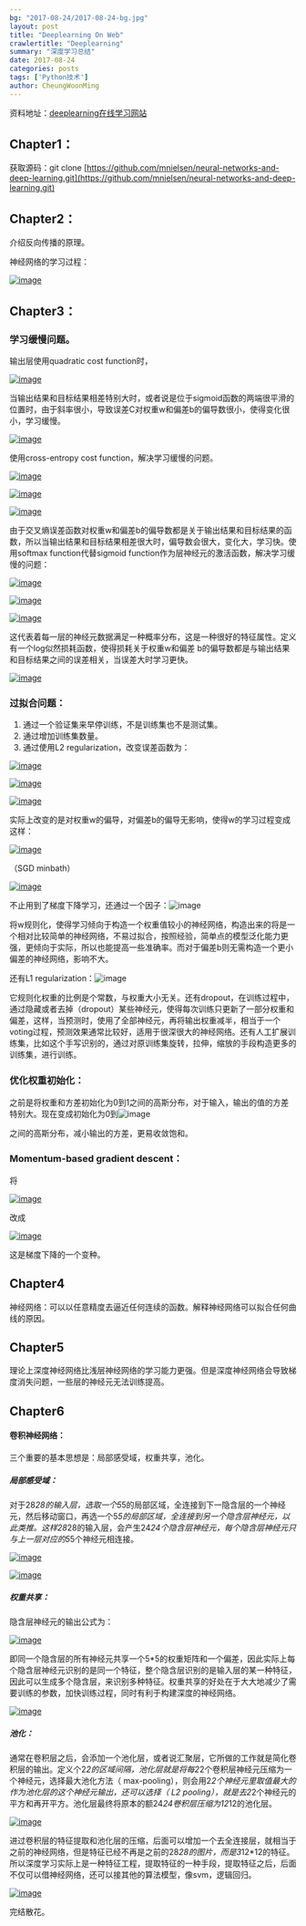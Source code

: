 ```yaml
---
bg: "2017-08-24/2017-08-24-bg.jpg"
layout: post
title: "Deeplearning On Web"
crawlertitle: "Deeplearning"
summary: "深度学习总结"
date: 2017-08-24
categories: posts
tags: ['Python技术']
author: CheungWoonMing
---
```




资料地址：[deeplearning在线学习网站](http://neuralnetworksanddeeplearning.com)

## Chapter1：

获取源码：git clone [https://github.com/mnielsen/neural-networks-and-deep-learning.git](https://github.com/mnielsen/neural-networks-and-deep-learning.git)



## Chapter2：

介绍反向传播的原理。

神经网络的学习过程：

[![image]({{site.images}}/2017-08-24/chapter2-1.png)]({{site.images}}/2017-08-24/chapter2-1.png)

## Chapter3：

### 学习缓慢问题。

输出层使用quadratic cost function时，

[![image]({{site.images}}/2017-08-24/chapter3-1.png)]({{site.images}}/2017-08-24/chapter3-1.png)

当输出结果和目标结果相差特别大时，或者说是位于sigmoid函数的两端很平滑的位置时，由于斜率很小，导致误差C对权重w和偏差b的偏导数很小，使得变化很小，学习缓慢。

[![image]({{site.images}}/2017-08-24/chapter3-2.png)]({{site.images}}/2017-08-24/chapter3-2.png)

使用cross-entropy cost function，解决学习缓慢的问题。

[![image]({{site.images}}/2017-08-24/chapter3-3.png)]({{site.images}}/2017-08-24/chapter3-3.png)

[![image]({{site.images}}/2017-08-24/chapter3-4.png)]({{site.images}}/2017-08-24/chapter3-4.png)

[![image]({{site.images}}/2017-08-24/chapter3-5.png)]({{site.images}}/2017-08-24/chapter3-5.png)

由于交叉熵误差函数对权重w和偏差b的偏导数都是关于输出结果和目标结果的函数，所以当输出结果和目标结果相差很大时，偏导数会很大，变化大，学习快。使用softmax function代替sigmoid function作为层神经元的激活函数，解决学习缓慢的问题：

[![image]({{site.images}}/2017-08-24/chapter3-6.png)]({{site.images}}/2017-08-24/chapter3-6.png)

[![image]({{site.images}}/2017-08-24/chapter3-7.png)]({{site.images}}/2017-08-24/chapter3-7.png)

[![image]({{site.images}}/2017-08-24/chapter3-8.png)]({{site.images}}/2017-08-24/chapter3-8.png)

这代表着每一层的神经元数据满足一种概率分布，这是一种很好的特征属性。定义有一个log似然损耗函数，使得损耗关于权重w和偏差 b的偏导数都是与输出结果和目标结果之间的误差相关，当误差大时学习更快。

[![image]({{site.images}}/2017-08-24/chapter3-9.png)]({{site.images}}/2017-08-24/chapter3-9.png)

### 过拟合问题：

1. 通过一个验证集来早停训练，不是训练集也不是测试集。
2. 通过增加训练集数量。
3. 通过使用L2 regularization，改变误差函数为：

[![image]({{site.images}}/2017-08-24/chapter3-10.png)]({{site.images}}/2017-08-24/chapter3-10.png)

[![image]({{site.images}}/2017-08-24/chapter3-11.png)]({{site.images}}/2017-08-24/chapter3-11.png)

[![image]({{site.images}}/2017-08-24/chapter3-12.png)]({{site.images}}/2017-08-24/chapter3-12.png)

实际上改变的是对权重w的偏导，对偏差b的偏导无影响，使得w的学习过程变成这样：

[![image]({{site.images}}/2017-08-24/chapter3-13.png)]({{site.images}}/2017-08-24/chapter3-13.png)

（SGD minbath）

[![image]({{site.images}}/2017-08-24/chapter3-14.png)]({{site.images}}/2017-08-24/chapter3-14.png)

不止用到了梯度下降学习，还通过一个因子：![image]({{site.images}}/2017-08-24/chapter3-15.png)

将w规则化，使得学习倾向于构造一个权重值较小的神经网络，构造出来的将是一个相对比较简单的神经网络，不易过拟合，按照经验，简单点的模型泛化能力更强，更倾向于实际，所以也能提高一些准确率。而对于偏差b则无需构造一个更小偏差的神经网络，影响不大。

还有L1 regularization：![image]({{site.images}}/2017-08-24/chapter3-16.png)

它规则化权重的比例是个常数，与权重大小无关。还有dropout，在训练过程中，通过隐藏或者去掉（dropout）某些神经元，使得每次训练只更新了一部分权重和偏差，这样，当预测时，使用了全部神经元，再将输出权重减半，相当于一个voting过程，预测效果通常比较好，适用于很深很大的神经网络。还有人工扩展训练集，比如这个手写识别的，通过对原训练集旋转，拉伸，缩放的手段构造更多的训练集，进行训练。

### 优化权重初始化：

之前是将权重和方差初始化为0到1之间的高斯分布，对于输入，输出的值的方差特别大。现在变成初始化为0到![image]({{site.images}}/2017-08-24/chapter3-17.png)

之间的高斯分布，减小输出的方差，更易收敛饱和。

### Momentum-based gradient descent：

将

[![image]({{site.images}}/2017-08-24/chapter3-18.png)]({{site.images}}/2017-08-24/chapter3-18.png)

改成

[![image]({{site.images}}/2017-08-24/chapter3-19.png)]({{site.images}}/2017-08-24/chapter3-19.png)

这是梯度下降的一个变种。



## Chapter4

神经网络：可以以任意精度去逼近任何连续的函数。解释神经网络可以拟合任何曲线的原因。

## Chapter5

理论上深度神经网络比浅层神经网络的学习能力更强。但是深度神经网络会导致梯度消失问题，一些层的神经元无法训练提高。

## Chapter6

#### 卷积神经网络：

三个重要的基本思想是：局部感受域，权重共享，池化。

##### 局部感受域：

对于28*28的输入层，选取一个5*5的局部区域，全连接到下一隐含层的一个神经元，然后移动窗口，再选一个5*5的局部区域，全连接到另一个隐含层神经元，以此类推。这样28*28的输入层，会产生24*24个隐含层神经元，每个隐含层神经元只与上一层对应的5*5个神经元相连接。

[![image]({{site.images}}/2017-08-24/chapter6-1.png)]({{site.images}}/2017-08-24/chapter6-1.png)

[![image]({{site.images}}/2017-08-24/chapter6-2.png)]({{site.images}}/2017-08-24/chapter6-2.png)

##### 权重共享：

隐含层神经元的输出公式为：

[![image]({{site.images}}/2017-08-24/chapter6-3.png)]({{site.images}}/2017-08-24/chapter6-3.png)

即同一个隐含层的所有神经元共享一个5*5的权重矩阵和一个偏差，因此实际上每个隐含层神经元识别的是同一个特征，整个隐含层识别的是输入层的某一种特征，因此可以生成多个隐含层，来识别多种特征。权重共享的好处在于大大地减少了需要训练的参数，加快训练过程，同时有利于构建深度的神经网络。

[![image]({{site.images}}/2017-08-24/chapter6-4.png)]({{site.images}}/2017-08-24/chapter6-4.png)

##### 池化：

通常在卷积层之后，会添加一个池化层，或者说汇聚层，它所做的工作就是简化卷积层的输出。定义个2*2的区域间隔，池化层就是将每2*2个卷积层神经元压缩为一个神经元，选择最大池化方法（ max-pooling），则会用2*2个神经元里取值最大的作为池化层的这个神经元输出，还可以选择（ L2 pooling），就是去2*2个神经元的平方和再开平方。池化层最终将原本的额24*24卷积层压缩为12*12的池化层。

[![image]({{site.images}}/2017-08-24/chapter6-5.png)]({{site.images}}/2017-08-24/chapter6-5.png)

进过卷积层的特征提取和池化层的压缩，后面可以增加一个去全连接层，就相当于之前的神经网络，但是特征已经不再是之前的28*28的图片，而是3*12*12的特征。 所以深度学习实际上是一种特征工程，提取特征的一种手段，提取特征之后，后面不仅可以借神经网络，还可以接其他的算法模型，像svm，逻辑回归。

[![image]({{site.images}}/2017-08-24/chapter6-6.png)]({{site.images}}/2017-08-24/chapter6-6.png)



完结散花。
